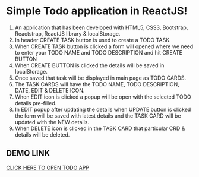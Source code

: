 # Simple Todo application in ReactJS!
 1. An application that has been developed with HTML5, CSS3, Bootstrap, Reactstrap, ReactJS library & localStorage.
 2. In header CREATE TASK button is used to create a TODO TASK.
 3. When CREATE TASK button is clicked a form will opened where we need to enter your TODO NAME and TODO DESCRIPTION and hit CREATE BUTTON 
 4. When CREATE BUTTON  is clicked the details will be saved in localStorage.
 5. Once saved that task will be displayed in main page as TODO CARDS.
 6. The TASK CARDS will have the TODO NAME, TODO DESCRIPTION, DATE, EDIT & DELETE ICON.
 7. When EDIT icon is clicked a popup will be open with the selected TODO details pre-filled.
 8. In EDIT popup after updating the details when UPDATE button is clicked the form will be saved with latest details and the TASK CARD will be updated with the NEW details.
 9. When DELETE icon is clicked in the TASK CARD that particular CRD & details will be deleted.

## DEMO LINK
 [CLICK HERE TO OPEN TODO APP](https://shankarbtn.github.io/reactjs-simple-todo-app/)
